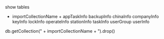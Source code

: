   show tables
 + importCollectionName +
appTaskInfo
backupInfo
chinaInfo
companyInfo
keyInfo
lockInfo
operateInfo
stationInfo
taskInfo
userGroup
userInfo


 db.getCollection(" + importCollectionName + ").drop()